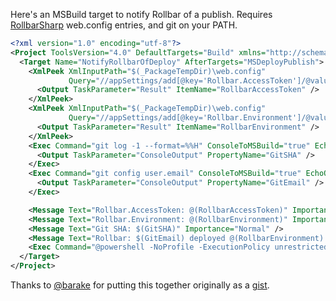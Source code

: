 Here's an MSBuild target to notify Rollbar of a publish. Requires
[RollbarSharp](https://github.com/mroach/RollbarSharp) web.config
entries, and git on your PATH.

```xml
<?xml version="1.0" encoding="utf-8"?>
<Project ToolsVersion="4.0" DefaultTargets="Build" xmlns="http://schemas.microsoft.com/developer/msbuild/2003">
  <Target Name="NotifyRollbarOfDeploy" AfterTargets="MSDeployPublish">
    <XmlPeek XmlInputPath="$(_PackageTempDir)\web.config"
             Query="//appSettings/add[@key='Rollbar.AccessToken']/@value">
      <Output TaskParameter="Result" ItemName="RollbarAccessToken" />
    </XmlPeek>
    <XmlPeek XmlInputPath="$(_PackageTempDir)\web.config"
             Query="//appSettings/add[@key='Rollbar.Environment']/@value">
      <Output TaskParameter="Result" ItemName="RollbarEnvironment" />
    </XmlPeek>
    <Exec Command="git log -1 --format=%%H" ConsoleToMSBuild="true" EchoOff="true" WorkingDirectory="$(ProjectDir)\..">
      <Output TaskParameter="ConsoleOutput" PropertyName="GitSHA" />
    </Exec>
    <Exec Command="git config user.email" ConsoleToMSBuild="true" EchoOff="true" WorkingDirectory="$(ProjectDir)\..">
      <Output TaskParameter="ConsoleOutput" PropertyName="GitEmail" />
    </Exec>

    <Message Text="Rollbar.AccessToken: @(RollbarAccessToken)" Importance="Normal" />
    <Message Text="Rollbar.Environment: @(RollbarEnvironment)" Importance="Normal" />
    <Message Text="Git SHA: $(GitSHA)" Importance="Normal" />
    <Message Text="Rollbar: $(GitEmail) deployed @(RollbarEnvironment) revision $(GitSHA)" Importance="High" />
    <Exec Command="@powershell -NoProfile -ExecutionPolicy unrestricted -Command &quot;(new-object net.webclient).UploadString('https://api.rollbar.com/api/1/deploy/', 'access_token=@(RollbarAccessToken)&amp;environment=@(RollbarEnvironment)&amp;revision=$(GitSHA)&amp;local_username=$(GitEmail)')&quot;" EchoOff="true" />
  </Target>
</Project>
```

Thanks to [@barake](https://github.com/barake) for putting this together
originally as a
[gist](https://gist.github.com/barake/128a094153d64ff5e230).
